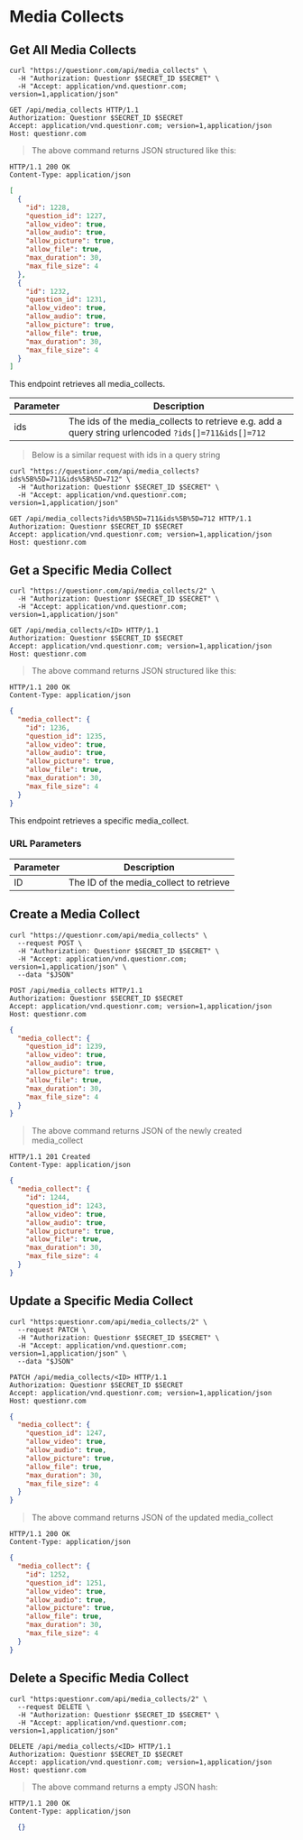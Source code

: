 # Media Collects

## Get All Media Collects

```shell
curl "https://questionr.com/api/media_collects" \
  -H "Authorization: Questionr $SECRET_ID $SECRET" \
  -H "Accept: application/vnd.questionr.com; version=1,application/json"
```

```http
GET /api/media_collects HTTP/1.1
Authorization: Questionr $SECRET_ID $SECRET
Accept: application/vnd.questionr.com; version=1,application/json
Host: questionr.com
```

> The above command returns JSON structured like this:

```http
HTTP/1.1 200 OK
Content-Type: application/json
```
```json
[
  {
    "id": 1228,
    "question_id": 1227,
    "allow_video": true,
    "allow_audio": true,
    "allow_picture": true,
    "allow_file": true,
    "max_duration": 30,
    "max_file_size": 4
  },
  {
    "id": 1232,
    "question_id": 1231,
    "allow_video": true,
    "allow_audio": true,
    "allow_picture": true,
    "allow_file": true,
    "max_duration": 30,
    "max_file_size": 4
  }
]
```

This endpoint retrieves all media_collects.


Parameter | Description
--------- | -----------
ids | The ids of the media_collects to retrieve e.g. add a query string urlencoded `?ids[]=711&ids[]=712`

> Below is a similar request with ids in a query string

```shell
curl "https://questionr.com/api/media_collects?ids%5B%5D=711&ids%5B%5D=712" \
  -H "Authorization: Questionr $SECRET_ID $SECRET" \
  -H "Accept: application/vnd.questionr.com; version=1,application/json"
```
```http
GET /api/media_collects?ids%5B%5D=711&ids%5B%5D=712 HTTP/1.1
Authorization: Questionr $SECRET_ID $SECRET
Accept: application/vnd.questionr.com; version=1,application/json
Host: questionr.com
```

## Get a Specific Media Collect

```shell
curl "https://questionr.com/api/media_collects/2" \
  -H "Authorization: Questionr $SECRET_ID $SECRET" \
  -H "Accept: application/vnd.questionr.com; version=1,application/json"
```

```http
GET /api/media_collects/<ID> HTTP/1.1
Authorization: Questionr $SECRET_ID $SECRET
Accept: application/vnd.questionr.com; version=1,application/json
Host: questionr.com
```

> The above command returns JSON structured like this:

```http
HTTP/1.1 200 OK
Content-Type: application/json
```
```json
{
  "media_collect": {
    "id": 1236,
    "question_id": 1235,
    "allow_video": true,
    "allow_audio": true,
    "allow_picture": true,
    "allow_file": true,
    "max_duration": 30,
    "max_file_size": 4
  }
}
```

This endpoint retrieves a specific media_collect.

### URL Parameters

Parameter | Description
--------- | -----------
ID | The ID of the media_collect to retrieve



## Create a Media Collect



```shell
curl "https://questionr.com/api/media_collects" \
  --request POST \
  -H "Authorization: Questionr $SECRET_ID $SECRET" \
  -H "Accept: application/vnd.questionr.com; version=1,application/json" \
  --data "$JSON"
```

```http
POST /api/media_collects HTTP/1.1
Authorization: Questionr $SECRET_ID $SECRET
Accept: application/vnd.questionr.com; version=1,application/json
Host: questionr.com
```
```json
{
  "media_collect": {
    "question_id": 1239,
    "allow_video": true,
    "allow_audio": true,
    "allow_picture": true,
    "allow_file": true,
    "max_duration": 30,
    "max_file_size": 4
  }
}
```

> The above command returns JSON of the newly created media_collect

```http
HTTP/1.1 201 Created
Content-Type: application/json
```
```json
{
  "media_collect": {
    "id": 1244,
    "question_id": 1243,
    "allow_video": true,
    "allow_audio": true,
    "allow_picture": true,
    "allow_file": true,
    "max_duration": 30,
    "max_file_size": 4
  }
}
```

## Update a Specific Media Collect



```shell
curl "https:questionr.com/api/media_collects/2" \
  --request PATCH \
  -H "Authorization: Questionr $SECRET_ID $SECRET" \
  -H "Accept: application/vnd.questionr.com; version=1,application/json" \
  --data "$JSON"
```
```http
PATCH /api/media_collects/<ID> HTTP/1.1
Authorization: Questionr $SECRET_ID $SECRET
Accept: application/vnd.questionr.com; version=1,application/json
Host: questionr.com
```
```json
{
  "media_collect": {
    "question_id": 1247,
    "allow_video": true,
    "allow_audio": true,
    "allow_picture": true,
    "allow_file": true,
    "max_duration": 30,
    "max_file_size": 4
  }
}
```

> The above command returns JSON of the updated media_collect

```http
HTTP/1.1 200 OK
Content-Type: application/json
```
```json
{
  "media_collect": {
    "id": 1252,
    "question_id": 1251,
    "allow_video": true,
    "allow_audio": true,
    "allow_picture": true,
    "allow_file": true,
    "max_duration": 30,
    "max_file_size": 4
  }
}
```


## Delete a Specific Media Collect



```shell
curl "https:questionr.com/api/media_collects/2" \
  --request DELETE \
  -H "Authorization: Questionr $SECRET_ID $SECRET" \
  -H "Accept: application/vnd.questionr.com; version=1,application/json"
```

```http
DELETE /api/media_collects/<ID> HTTP/1.1
Authorization: Questionr $SECRET_ID $SECRET
Accept: application/vnd.questionr.com; version=1,application/json
Host: questionr.com
```

> The above command returns a empty JSON hash:

```http
HTTP/1.1 200 OK
Content-Type: application/json
```
```json
  {}
```

